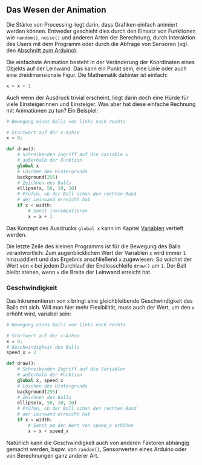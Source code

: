 ## Das Wesen der Animation

Die Stärke von Processing liegt darin, dass Grafiken einfach animiert werden können. Entweder geschieht dies durch den Einsatz von Funktionen wie `random()`, `noise()` und anderen Arten der Berechnung, durch Interaktion des Users mit dem Programm oder durch die Abfrage von Sensoren (vgl. den [Abschnitt zum Arduino](../Arduino/0-einleitung.md)).

Die einfachste Animation besteht in der Veränderung der Koordinaten eines Objekts auf der Leinwand. Das kann ein Punkt sein, eine Linie oder auch eine dreidimensionale Figur. Die Mathematik dahinter ist einfach:

```python
x = x + 1
```

Auch wenn der Ausdruck trivial erscheint, liegt darin doch eine Hürde für viele Einsteigerinnen und Einsteiger. Was aber hat diese einfache Rechnung mit Animationen zu tun? Ein Beispiel:

```python
# Bewegung eines Balls von links nach rechts

# Startwert auf der x-Achse
x = 0;

def draw():
    # Schreibenden Zugriff auf die Variable x
    # außerhalb der Funktion
    global x
    # Löschen des Hintergrunds
    background(255)
    # Zeichnen des Balls
    ellipse(x, 50, 10, 10)
    # Prüfen, ob der Ball schon den rechten Rand
    # der Leinwand erreicht hat
    if x < width: 
        # Sonst inkrementieren
        x = x + 1
```

Das Konzept des Ausdrucks `global x` kann im Kapitel [
Variablen](../Programmiergrundlagen/variablen.md) vertieft werden.

Die letzte Zeile des kleinen Programms ist für die Bewegung des Balls verantwortlich: Zum augenblicklichen Wert der Variablen `x` wird immer `1` hinzuaddiert und das Ergebnis anschließend `x` zugewiesen. So wächst der Wert von `x` bei jedem Durchlauf der Endlosschleife `draw()` um `1`. Der Ball bleibt stehen, wenn `x` die Breite der Leinwand erreicht hat.

### Geschwindigkeit

Das Inkrementieren von `x` bringt eine gleichbleibende Geschwindigkeit des Balls mit sich. Will man hier mehr Flexibilität, muss auch der Wert, um den `x` erhöht wird, variabel sein:

```python
# Bewegung eines Balls von links nach rechts

# Startwert auf der x-Achse
x = 0;
# Geschwindigkeit des Balls
speed_x = 2

def draw():
    # Schreibenden Zugriff auf die Variablen
    # außerhalb der Funktion
    global x, speed_x
    # Löschen des Hintergrunds
    background(255)
    # Zeichnen des Balls
    ellipse(x, 50, 10, 10)
    # Prüfen, ob der Ball schon den rechten Rand
    # der Leinwand erreicht hat
    if x < width: 
        # Sonst um den Wert von speed_x erhöhen
        x = x + speed_x
```
Natürlich kann die Geschwindigkeit auch von anderen Faktoren abhängig gemacht werden, bspw. von `random()`, Sensorwerten eines Arduino oder von Berechnungen ganz anderer Art.


